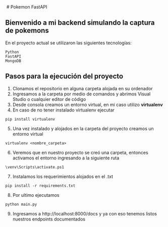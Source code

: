 <img src="">
# Pokemon FastAPI

## Bienvenido a mi backend simulando la captura de pokemons

En el proyecto actual se utilizaron las siguientes tecnologías:
```
Python 
FastAPI
MongoDB
```
## Pasos para la ejecución del proyecto
1. Clonamos el repositorio en alguna carpeta alojada en su ordenador
2. Ingresamos a la carpeta por medio de comandos y abrimos Visual Studio o cualquier editor de código
3. Desde consola creamos un entorno virtual, en mi caso utilizo **virtualenv**
4. En caso de no tener instalado virtualenv ejecutar
```
pip install virtualenv
```
5. Una vez instalado y alojados en la carpeta del proyecto creamos un entorno virtual
```
virtualenv <nombre_carpeta>
```
6. Veremos que en nuestro proyecto se creó una carpeta, entonces activamos el entorno ingresando a la siguiente ruta
```
\venv\Scripts\activate.ps1
```
7. Instalamos los requerimientos alojados en el .txt
```
pip install -r requirements.txt
```
8. Por ultimo ejecutamos 
```
python main.py
```
9. Ingresamos a http://localhost:8000/docs 
y ya con eso tenemos listos nuestros endpoints documentados 